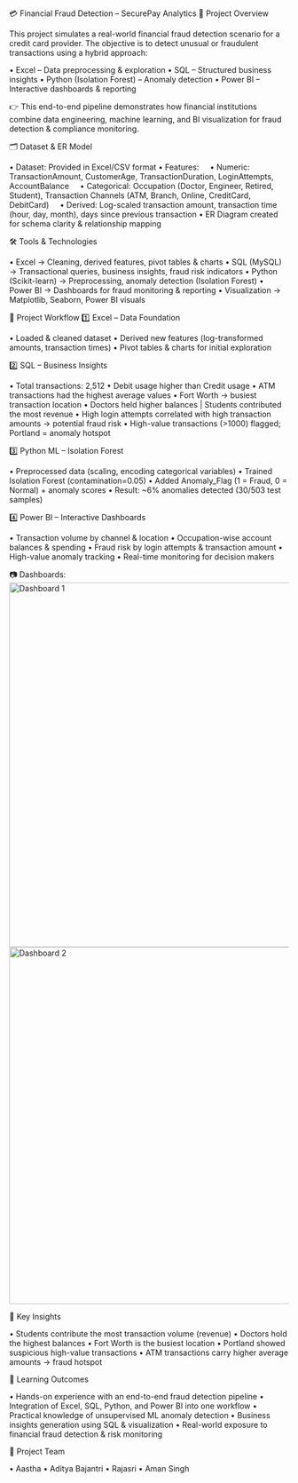 💳 Financial Fraud Detection – SecurePay Analytics
📌 Project Overview

This project simulates a real-world financial fraud detection scenario for a credit card provider.
The objective is to detect unusual or fraudulent transactions using a hybrid approach:

• Excel – Data preprocessing & exploration
• SQL – Structured business insights
• Python (Isolation Forest) – Anomaly detection
• Power BI – Interactive dashboards & reporting

👉 This end-to-end pipeline demonstrates how financial institutions combine data engineering, machine learning, and BI visualization for fraud detection & compliance monitoring.

🗂️ Dataset & ER Model

• Dataset: Provided in Excel/CSV format
• Features:
    • Numeric: TransactionAmount, CustomerAge, TransactionDuration, LoginAttempts, AccountBalance
    • Categorical: Occupation (Doctor, Engineer, Retired, Student), Transaction Channels (ATM, Branch, Online, CreditCard, DebitCard)
    • Derived: Log-scaled transaction amount, transaction time (hour, day, month), days since previous transaction
• ER Diagram created for schema clarity & relationship mapping

🛠️ Tools & Technologies

• Excel → Cleaning, derived features, pivot tables & charts
• SQL (MySQL) → Transactional queries, business insights, fraud risk indicators
• Python (Scikit-learn) → Preprocessing, anomaly detection (Isolation Forest)
• Power BI → Dashboards for fraud monitoring & reporting
• Visualization → Matplotlib, Seaborn, Power BI visuals

🔄 Project Workflow
1️⃣ Excel – Data Foundation

• Loaded & cleaned dataset
• Derived new features (log-transformed amounts, transaction times)
• Pivot tables & charts for initial exploration

2️⃣ SQL – Business Insights

• Total transactions: 2,512
• Debit usage higher than Credit usage
• ATM transactions had the highest average values
• Fort Worth → busiest transaction location
• Doctors held higher balances | Students contributed the most revenue
• High login attempts correlated with high transaction amounts → potential fraud risk
• High-value transactions (>1000) flagged; Portland = anomaly hotspot

3️⃣ Python ML – Isolation Forest

• Preprocessed data (scaling, encoding categorical variables)
• Trained Isolation Forest (contamination=0.05)
• Added Anomaly_Flag (1 = Fraud, 0 = Normal) + anomaly scores
• Result: ~6% anomalies detected (30/503 test samples)

4️⃣ Power BI – Interactive Dashboards

• Transaction volume by channel & location
• Occupation-wise account balances & spending
• Fraud risk by login attempts & transaction amount
• High-value anomaly tracking
• Real-time monitoring for decision makers

📷 Dashboards:
<img width="1221" height="657" alt="Dashboard 1" src="https://github.com/user-attachments/assets/719636d5-3779-44b0-9317-65e820e49d01" />
<img width="1157" height="643" alt="Dashboard 2" src="https://github.com/user-attachments/assets/4dc0e884-3d31-4aa9-aa79-cf71f45d263b" />

🔑 Key Insights

• Students contribute the most transaction volume (revenue)
• Doctors hold the highest balances
• Fort Worth is the busiest location
• Portland showed suspicious high-value transactions
• ATM transactions carry higher average amounts → fraud hotspot

🎯 Learning Outcomes

• Hands-on experience with an end-to-end fraud detection pipeline
• Integration of Excel, SQL, Python, and Power BI into one workflow
• Practical knowledge of unsupervised ML anomaly detection
• Business insights generation using SQL & visualization
• Real-world exposure to financial fraud detection & risk monitoring

👥 Project Team

• Aastha
• Aditya Bajantri
• Rajasri
• Aman Singh
